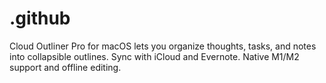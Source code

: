 # .github
Cloud Outliner Pro for macOS lets you organize thoughts, tasks, and notes into collapsible outlines. Sync with iCloud and Evernote. Native M1/M2 support and offline editing.
